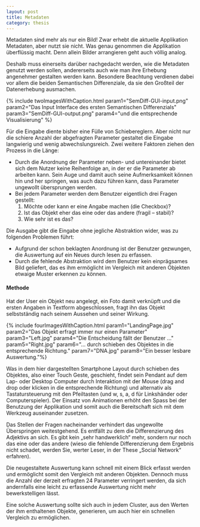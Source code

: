 ```yaml
---
layout: post
title: Metadaten
category: thesis
---
```


Metadaten sind mehr als nur ein Bild! Zwar erhebt die aktuelle Applikation Metadaten, aber nutzt sie nicht. Was genau genommen die Applikation überflüssig macht. Denn allein Bilder arrangieren geht auch völlig analog.

Deshalb muss einerseits darüber nachgedacht werden, wie die Metadaten genutzt werden sollen, andererseits auch wie man ihre Erhebung angenehmer gestalten werden kann. Besondere Beachtung verdienen dabei vor allem die beiden Semantischen Differenziale, da sie den Großteil der Datenerhebung ausmachen. 	

{% include twoImagesWithCaption.html param1="SemDiff-GUI-input.png" param2="Das Input Interface des ersten Semantischen Differenzials" param3="SemDiff-GUI-output.png" param4="und die entsprechende Visualisierung" %}

Für die Eingabe diente bisher eine Fülle von Schiebereglern. Aber nicht nur die schiere Anzahl der abgefragten Parameter gestaltet die Eingabe langwierig und wenig abwechslungsreich. Zwei weitere Faktoren ziehen den Prozess in die Länge:

+ Durch die Anordnung der Parameter neben- und untereinander bietet sich dem Nutzer keine Reihenfolge an, in der er die Parameter ab arbeiten kann. Sein Auge und damit auch seine Aufmerksamkeit können hin und her springen, was auch dazu führen kann, dass Parameter ungewollt übersprungen werden.
+ Bei jedem Parameter werden dem Benutzer eigentlich drei Fragen gestellt:
	1. Möchte oder kann er eine Angabe machen (die Checkbox)?
	2. Ist das Objekt eher das eine oder das andere (fragil – stabil)?
	3. Wie sehr ist es das?

Die Ausgabe gibt die Eingabe ohne jegliche Abstraktion wider, was zu folgenden Problemen führt:

+ Aufgrund der schon beklagten Anordnung ist der Benutzer gezwungen, die Auswertung auf ein Neues durch lesen zu erfassen.
+ Durch die fehlende Abstraktion wird dem Benutzer kein einprägsames Bild geliefert, das es ihm ermöglicht im Vergleich mit anderen Objekten etwaige Muster erkennen zu können.

#### Methode

Hat der User ein Objekt neu angelegt, ein Foto damit verknüpft und die ersten Angaben in Textform abgeschlossen, fragt ihn das Objekt selbstständig nach seinem Aussehen und seiner Wirkung.

{% include fourImagesWithCaption.html param1="LandingPage.jpg" param2="Das Objekt erfragt immer nur einen Parameter" param3="Left.jpg" param4="Die Entscheidung fällt der Benutzer …" param5="Right.jpg" param6="… durch schieben des Objektes in die entsprechende Richtung." param7="DNA.jpg" param8="Ein besser lesbare Auswertung."%}

Was in dem hier dargestellten Smartphone Layout durch schieben des Objektes, also einer Touch Geste, geschieht, findet sein Pendant auf dem Lap- oder Desktop Computer durch Interaktion mit der Mouse (drag and drop oder klicken in die entsprechende Richtung) und alternativ als Tastatursteuerung mit den Pfeiltasten (und w, s, a, d für Linkshänder oder Computerspieler). Der Einsatz von Animationen erhöht den Spass bei der Benutzung der Applikation und somit auch die Bereitschaft sich mit dem Werkzeug auseinander zusetzen.

Das Stellen der Fragen nacheinander verhindert das ungewollte Überspringen weitestgehend. Es entfällt zu dem die Differenzierung des Adjektivs an sich. Es gibt kein „sehr handwerklich“ mehr, sondern nur noch das eine oder das andere (wieso die fehlende Differenzierung dem Ergebnis nicht schadet, werden Sie, werter Leser, in der These „Social Network“ erfahren).

Die neugestaltete Auswertung kann schnell mit einem Blick erfasst werden und ermöglicht somit den Vergleich mit anderen Objekten. Dennoch muss die Anzahl der derzeit erfragten 24 Parameter verringert werden, da sich andernfalls eine leicht zu erfassende Auswertung nicht mehr bewerkstelligen lässt. 

Eine solche Auswertung sollte sich auch in jedem Cluster, aus den Werten der ihm enthaltenen Objekte, generieren, um auch hier ein schnellen Vergleich zu ermöglichen.